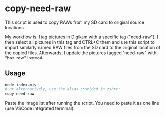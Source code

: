 # copy-need-raw

This script is used to copy RAWs from my SD card to original source locations.

My workflow is: I tag pictures in Digikam with a specific tag ("need-raw"), I then select all pictures in this tag and CTRL+C them and use this script to import similarly named RAW files from the SD card to the original location of the copied files. Afterwards, I update the pictures tagged "need-raw" with "has-raw" instead.

## Usage

```sh
node index.mjs
# or alternatively, use the alias provided in zshrc:
copy-need-raw
```

Paste the image list after running the script. You need to paste it as one line (use VSCode integrated terminal).
